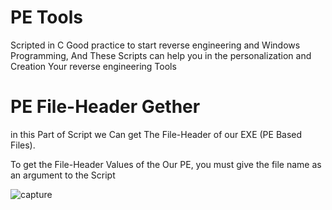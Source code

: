 # PE Tools 
Scripted in C
Good practice to start reverse engineering and Windows Programming,
And These Scripts can help you in the personalization and Creation Your reverse engineering Tools

# PE File-Header Gether
in this Part of Script we Can get The File-Header of our EXE (PE Based Files).

To get the File-Header Values of the Our PE, you must give the file name as an argument to the Script

![capture](https://github.com/endofnet1/PE_Tools/blob/main/SS.png)

